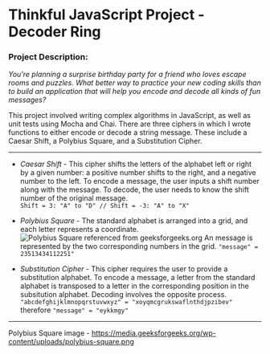 # Thinkful JavaScript Project - Decoder Ring

### **Project Description**:
_You're planning a surprise birthday party for a friend who loves escape rooms and puzzles. What better way to practice your new coding skills than to build an application that will help you encode and decode all kinds of fun messages?_

This project involved writing complex algorithms in JavaScript, as well as unit tests using Mocha and Chai. There are three ciphers in which I wrote functions to either encode or decode a string message. These include a Caesar Shift, a Polybius Square, and a Substitution Cipher.

---

- _Caesar Shift_ - This cipher shifts the letters of the alphabet left or right by a given number: a positive number shifts to the right, and a negative number to the left. To encode a message, the user inputs a shift number along with the message. To decode, the user needs to know the shift number of the original message.  
`Shift = 3: "A" to "D" // Shift = -3: "A" to "X"`

- _Polybius Square_ - The standard alphabet is arranged into a grid, and each letter represents a coordinate.
![Polybius Square referenced from geeksforgeeks.org](https://media.geeksforgeeks.org/wp-content/uploads/polybius-square.png)
An message is represented by the two corresponding numbers in the grid.
`"message" = 23513434112251"`

- _Substitution Cipher_ - This cipher requires the user to provide a substitution alphabet. To encode a message, a letter from the standard alphabet is transposed to a letter in the corresponding position in the subsitution alphabet. Decoding involves the opposite process.
`"abcdefghijklmnopqrstuvwxyz" = "xoyqmcgrukswaflnthdjpzibev"` therefore
`"message" = "eykkmgy"`

---

Polybius Square image - https://media.geeksforgeeks.org/wp-content/uploads/polybius-square.png